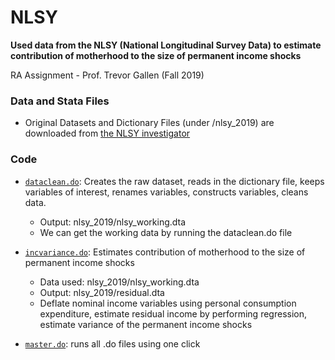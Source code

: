 # NLSY

**Used data from the NLSY (National Longitudinal Survey Data) to estimate contribution of motherhood to the size of permanent income shocks**

RA Assignment - Prof. Trevor Gallen (Fall 2019)

### Data and Stata Files
-  Original Datasets and Dictionary Files (under /nlsy_2019) are downloaded from [the NLSY investigator](https://www.nlsinfo.org/investigator/pages/search.jsp?s=NLSY79)

### Code
* [`dataclean.do`](https://github.com/debasmita-das-econ/NLSY/blob/main/dataclean.do): Creates the raw dataset, reads in the dictionary file, keeps variables of interest, renames variables, constructs variables, cleans data.
    * Output: nlsy_2019/nlsy_working.dta
    * We can get the working data by running the dataclean.do file

* [`incvariance.do`](https://github.com/debasmita-das-econ/NLSY/blob/main/incvariance.do): Estimates contribution of motherhood to the size of permanent income shocks
    * Data used: nlsy_2019/nlsy_working.dta 
    * Output: nlsy_2019/residual.dta
    * Deflate nominal income variables using personal consumption expenditure, estimate residual income by performing regression, estimate variance of the permanent income shocks  
* [`master.do`](https://github.com/debasmita-das-econ/NLSY/blob/main/master.do): runs all .do files using one click
